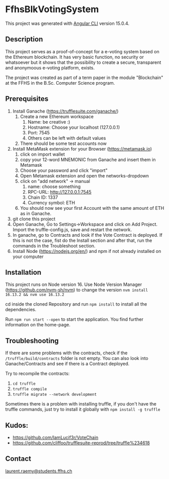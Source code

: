 # FfhsBlkVotingSystem

This project was generated with [Angular CLI](https://github.com/angular/angular-cli) version 15.0.4.

## Description
This project serves as a proof-of-concept for a e-voting system based on the Ethereum blockchain. It has very basic function, no security or whatsoever but it shows that the possibility to create a secure, transparent and anonymoous e-voting platform, exists.

The project was created as part of a term paper in the module "Blockchain" at the FFHS in the B.Sc. Computer Science program. 

## Prerequisites
1. Install Ganache (https://trufflesuite.com/ganache/)
   1. Create a new Ethereum workspace
      1. Name: be creative :)
      2. Hostname: Choose your localhost (127.0.0.1)
      3. Port: 7545
      4. Others can be left with default values
   2. There should be some test accounts now
2. Install MetaMask extension for your Browser (https://metamask.io)
   1. click on import wallet
   2. copy your 12-word MNEMONIC from Ganache and insert them in Metamask
   3. Choose your password and click "import"
   4. Open Metamask extension and open the networks-dropdown
   5. click on "add network" -> manual
      1. name: choose something
      2. RPC-URL: http://127.0.0.1:7545
      3. Chain ID: 1337
      4. Currency symbol: ETH
   6. You should now see your first Account with the same amount of ETH as in Ganache.
3. git clone this project
4. Open Ganache, Go to Settings->Workspace and click on Add Project. Import the truffle-config.js, save and restart the network.
5. In ganache, go to Contracts and look if the Vote Contract is deployed. If this is not the case, fist do the Install section and after that, run the commands in the Troubleshoot section.
6. Install Node (https://nodejs.org/en/) and npm if not already installed on your computer 

## Installation
This project runs on Node version 16. Use Node Version Manager (https://github.com/nvm-sh/nvm) to change the version
``nvm install 16.13.2 && nvm use 16.13.2``

cd inside the cloned Repository and run ``npm install`` to install all the dependencies.

Run ``npm run start --open`` to start the application. You find further information on the home-page.

## Troubleshooting
If there are some problems with the contracts, check if the ``/truffle/build/contracts`` folder is not empty.
You can also look into Ganache/Contracts and see if there is a Contract deployed.

Try to recompile the contracts:
1. ``cd truffle``
2. ``truffle compile``
3. ``truffle migrate --network development``

Sometimes there is a problem with installing truffle, if you don't have the truffle commands, just try to install it globally with ``npm install -g truffle``

## Kudos:
- https://github.com/IamLucif3r/VoteChain
- https://github.com/cliffoo/trufflesuite-reprod/tree/truffle%234618

## Contact
laurent.raemy@students.ffhs.ch
